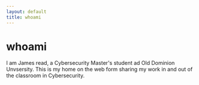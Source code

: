 ```yaml
---
layout: default
title: whoami
---
```


# whoami

I am James read, a Cybersecurity Master's student ad Old Dominion Unvsersity.
This is my home on the web form sharing my work in and out of the classroom in Cybersecurity.
